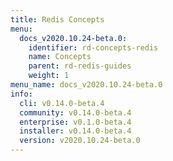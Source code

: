 ```yaml
---
title: Redis Concepts
menu:
  docs_v2020.10.24-beta.0:
    identifier: rd-concepts-redis
    name: Concepts
    parent: rd-redis-guides
    weight: 1
menu_name: docs_v2020.10.24-beta.0
info:
  cli: v0.14.0-beta.4
  community: v0.14.0-beta.4
  enterprise: v0.1.0-beta.4
  installer: v0.14.0-beta.4
  version: v2020.10.24-beta.0
---
```


